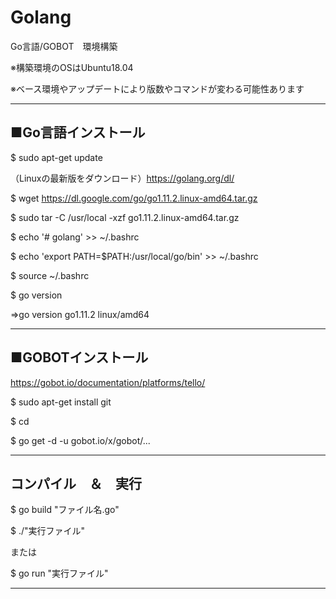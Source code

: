 # Golang
Go言語/GOBOT　環境構築

※構築環境のOSはUbuntu18.04

※ベース環境やアップデートにより版数やコマンドが変わる可能性あります

----
## ■Go言語インストール

$ sudo apt-get update

（Linuxの最新版をダウンロード）https://golang.org/dl/

$ wget https://dl.google.com/go/go1.11.2.linux-amd64.tar.gz

$ sudo tar -C /usr/local -xzf go1.11.2.linux-amd64.tar.gz

$ echo '# golang'                            >> ~/.bashrc

$ echo 'export PATH=$PATH:/usr/local/go/bin' >> ~/.bashrc

$ source ~/.bashrc

$ go version

⇒go version go1.11.2 linux/amd64

----
## ■GOBOTインストール

https://gobot.io/documentation/platforms/tello/

$ sudo apt-get install git

$ cd 

$ go get -d -u gobot.io/x/gobot/...

----
## コンパイル　＆　実行
$ go build "ファイル名.go"

$ ./"実行ファイル"

または

$ go run   "実行ファイル"

----

